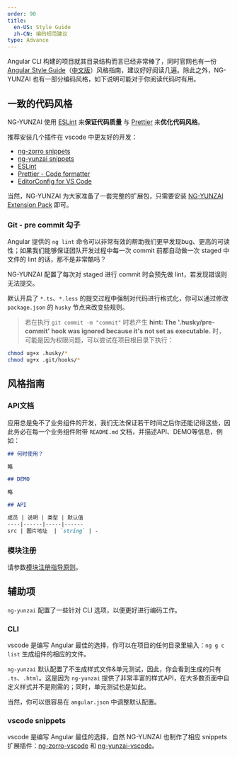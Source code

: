```yaml
---
order: 90
title:
  en-US: Style Guide
  zh-CN: 编码规范建议
type: Advance
---
```


Angular CLI 构建的项目就其目录结构而言已经非常棒了，同时官网也有一份 [Angular Style Guide](https://angular.io/guide/styleguide)（[中文版](https://angular.cn/guide/styleguide)）风格指南，建议好好阅读几遍。除此之外，NG-YUNZAI 也有一部分编码风格，如下说明可能对于你阅读代码时有用。

## 一致的代码风格

NG-YUNZAI 使用 [ESLint](https://eslint.org/) 来**保证代码质量** 与 [Prettier](https://prettier.io/) 来**优化代码风格**。

推荐安装几个插件在 vscode 中更友好的开发：

- [ng-zorro snippets](https://marketplace.visualstudio.com/items?itemName=cipchk.ng-zorro-vscode)
- [ng-yunzai snippets](https://marketplace.visualstudio.com/items?itemName=cipchk.ng-yunzai-vscode)
- [ESLint](https://marketplace.visualstudio.com/items?itemName=dbaeumer.vscode-eslint)
- [Prettier - Code formatter](https://marketplace.visualstudio.com/items?itemName=esbenp.prettier-vscode)
- [EditorConfig for VS Code](https://marketplace.visualstudio.com/items?itemName=EditorConfig.EditorConfig)

当然，NG-YUNZAI 为大家准备了一套完整的扩展包，只需要安装 [NG-YUNZAI Extension Pack](https://marketplace.visualstudio.com/items?itemName=cipchk.ng-yunzai-extension-pack) 即可。

### Git - pre commit 勾子

Angular 提供的 `ng lint` 命令可以非常有效的帮助我们更早发现bug、更高的可读性；如果我们能够保证团队开发过程中每一次 commit 前都自动做一次 staged 中文件的 lint 的话，那不是非常酷吗？

NG-YUNZAI 配置了每次对 staged 进行 commit 时会预先做 lint，若发现错误则无法提交。

默认开启了 `*.ts`、`*.less` 的提交过程中强制对代码进行格式化，你可以通过修改 `package.json` 的 `husky` 节点来改变些规则。

> 若在执行 `git commit -m "commit"` 时若产生 **hint: The '.husky/pre-commit' hook was ignored because it's not set as executable.** 时，可能是因为权限问题，可以尝试在项目根目录下执行：

```bash
chmod ug+x .husky/*
chmod ug+x .git/hooks/*
```

## 风格指南

### API文档

应用总是免不了业务组件的开发，我们无法保证若干时间之后你还能记得这些，因此务必在每一个业务组件附带 `README.md` 文档，并描述API、DEMO等信息，例如：

```markdown
## 何时使用？

略

## DEMO

略

## API

成员 | 说明 | 类型 | 默认值
----|------|-----|------
src | 图片地址  | `string` | -
```

### 模块注册

请参数[模块注册指导原则](/docs/module)。

## 辅助项

`ng-yunzai` 配置了一些针对 CLI 选项，以便更好进行编码工作。

### CLI

vscode 是编写 Angular 最佳的选择，你可以在项目的任何目录里输入：`ng g c list` 生成组件的相应的文件。

`ng-yunzai` 默认配置了不生成样式文件&单元测试，因此，你会看到生成的只有 `.ts`、`.html`。这是因为 `ng-yunzai` 提供了非常丰富的样式API，在大多数页面中自定义样式并不是刚需的；同时，单元测试也是如此。

当然，你可以很容易在 `angular.json` 中调整默认配置。

### vscode snippets

vscode 是编写 Angular 最佳的选择，自然 NG-YUNZAI 也制作了相应 snippets 扩展插件：[ng-zorro-vscode](//marketplace.visualstudio.com/items?itemName=cipchk.ng-zorro-vscode) 和 [ng-yunzai-vscode](//marketplace.visualstudio.com/items?itemName=cipchk.ng-yunzai-vscode)。
